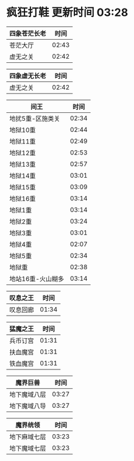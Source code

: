 # 疯狂打鞋 更新时间 03:28

| 四象苍茫长老   | 时间    |
|--------|-------|
| 苍茫大厅 | 02:43 |
| 虚无之关 | 02:42 |

| 四象虚无长老   | 时间    |
|--------|-------|
| 虚无之关 | 02:42 |

| 间王   | 时间    |
|--------|-------|
| 地扰5重-区施类关 | 02:34 |
| 地狱10重 | 02:44 |
| 地狱11重 | 02:49 |
| 地狱12重 | 02:53 |
| 地狱13重 | 02:57 |
| 地狱14重 | 03:01 |
| 地狱15重 | 03:09 |
| 地狱16重 | 03:14 |
| 地狱1重 | 03:14 |
| 地狱2重 | 03:24 |
| 地狱3重 | 03:01 |
| 地狱4重 | 02:07 |
| 地狱5重 | 02:34 |
| 地狱重 | 02:38 |
| 地站16重-火山糊多 | 03:14 |

| 叹息之王   | 时间    |
|--------|-------|
| 叹息回廊 | 01:34 |

| 猛魔之王   | 时间    |
|--------|-------|
| 兵币订宫 | 01:31 |
| 扶血魔宫 | 01:31 |
| 铁血魔宫 | 01:31 |

| 魔界巨兽   | 时间    |
|--------|-------|
| 地下魔域八层 | 03:27 |
| 地下魔域八导 | 03:27 |

| 魔界统领   | 时间    |
|--------|-------|
| 地下麻域七层 | 03:23 |
| 地下魔域七层 | 03:23 |